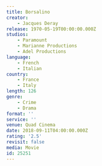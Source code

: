 ```yaml
---
title: Borsalino
creator:
    - Jacques Deray
release: 1970-05-19T00:00:00.000Z
studios:
    - Paramount
    - Marianne Productions
    - Adel Productions
language:
    - French
    - Italian
country:
    - France
    - Italy
length: 126
genre:
    - Crime
    - Drama
format: ''
service: ''
venue: Quad Cinema
date: 2018-09-11T04:00:00.000Z
rating: '2.5'
revisit: false
media: Movie
id: 25251
---
```



